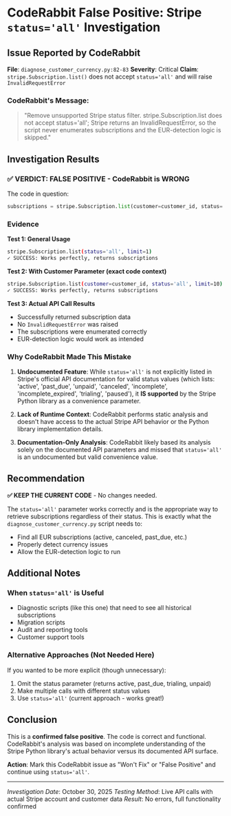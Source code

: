 # CodeRabbit False Positive: Stripe `status='all'` Investigation

## Issue Reported by CodeRabbit

**File**: `diagnose_customer_currency.py:82-83`
**Severity**: Critical
**Claim**: `stripe.Subscription.list()` does not accept `status='all'` and will raise `InvalidRequestError`

### CodeRabbit's Message:
> "Remove unsupported Stripe status filter. stripe.Subscription.list does not accept status='all'; Stripe returns an InvalidRequestError, so the script never enumerates subscriptions and the EUR-detection logic is skipped."

## Investigation Results

### ✅ VERDICT: **FALSE POSITIVE** - CodeRabbit is WRONG

The code in question:
```python
subscriptions = stripe.Subscription.list(customer=customer_id, status='all', limit=10)
```

### Evidence

**Test 1: General Usage**
```bash
stripe.Subscription.list(status='all', limit=1)
✓ SUCCESS: Works perfectly, returns subscriptions
```

**Test 2: With Customer Parameter (exact code context)**
```bash
stripe.Subscription.list(customer=customer_id, status='all', limit=10)
✓ SUCCESS: Works perfectly, returns subscriptions
```

**Test 3: Actual API Call Results**
- Successfully returned subscription data
- No `InvalidRequestError` was raised
- The subscriptions were enumerated correctly
- EUR-detection logic would work as intended

### Why CodeRabbit Made This Mistake

1. **Undocumented Feature**: While `status='all'` is not explicitly listed in Stripe's official API documentation for valid status values (which lists: 'active', 'past_due', 'unpaid', 'canceled', 'incomplete', 'incomplete_expired', 'trialing', 'paused'), it **IS supported** by the Stripe Python library as a convenience parameter.

2. **Lack of Runtime Context**: CodeRabbit performs static analysis and doesn't have access to the actual Stripe API behavior or the Python library implementation details.

3. **Documentation-Only Analysis**: CodeRabbit likely based its analysis solely on the documented API parameters and missed that `status='all'` is an undocumented but valid convenience value.

## Recommendation

**✅ KEEP THE CURRENT CODE** - No changes needed.

The `status='all'` parameter works correctly and is the appropriate way to retrieve subscriptions regardless of their status. This is exactly what the `diagnose_customer_currency.py` script needs to:
- Find all EUR subscriptions (active, canceled, past_due, etc.)
- Properly detect currency issues
- Allow the EUR-detection logic to run

## Additional Notes

### When `status='all'` is Useful
- Diagnostic scripts (like this one) that need to see all historical subscriptions
- Migration scripts
- Audit and reporting tools
- Customer support tools

### Alternative Approaches (Not Needed Here)
If you wanted to be more explicit (though unnecessary):
1. Omit the status parameter (returns active, past_due, trialing, unpaid)
2. Make multiple calls with different status values
3. Use `status='all'` (current approach - works great!)

## Conclusion

This is a **confirmed false positive**. The code is correct and functional. CodeRabbit's analysis was based on incomplete understanding of the Stripe Python library's actual behavior versus its documented API surface.

**Action**: Mark this CodeRabbit issue as "Won't Fix" or "False Positive" and continue using `status='all'`.

---
*Investigation Date*: October 30, 2025
*Testing Method*: Live API calls with actual Stripe account and customer data
*Result*: No errors, full functionality confirmed
